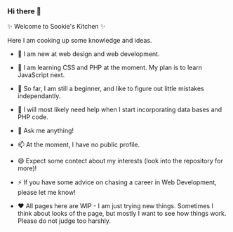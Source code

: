 ### Hi there 👋

✨ Welcome to Sookie's Kitchen ✨ 

Here I am cooking up some knowledge and ideas.

- 🔭 I am new at web design and web development.
- 🌱 I am learning CSS and PHP at the moment. My plan is to learn JavaScript next.
- 👯 So far, I am still a beginner, and like to figure out little mistakes independantly.
- 🤔 I will most likely need help when I start incorporating data bases and PHP code.
- 💬 Ask me anything!
- 📫 At the moment, I have no public profile.
- 😄 Expect some contect about my interests (look into the repository for more)!
- ⚡ If you have some advice on chasing a career in Web Development, please let me know!

- ❤️ All pages here are WIP - I am just trying new things. Sometimes I think about looks of the page, but mostly I want to see how things work. Please do not judge too harshly.

